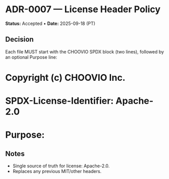 # ADR-0007 — License Header Policy

**Status:** Accepted • **Date:** 2025-09-18 (PT)

## Decision
Each file MUST start with the CHOOVIO SPDX block (two lines), followed by an optional Purpose line:

# Copyright (c) CHOOVIO Inc.
# SPDX-License-Identifier: Apache-2.0
# Purpose: <optional one-line description>

## Notes
- Single source of truth for license: Apache-2.0.
- Replaces any previous MIT/other headers.